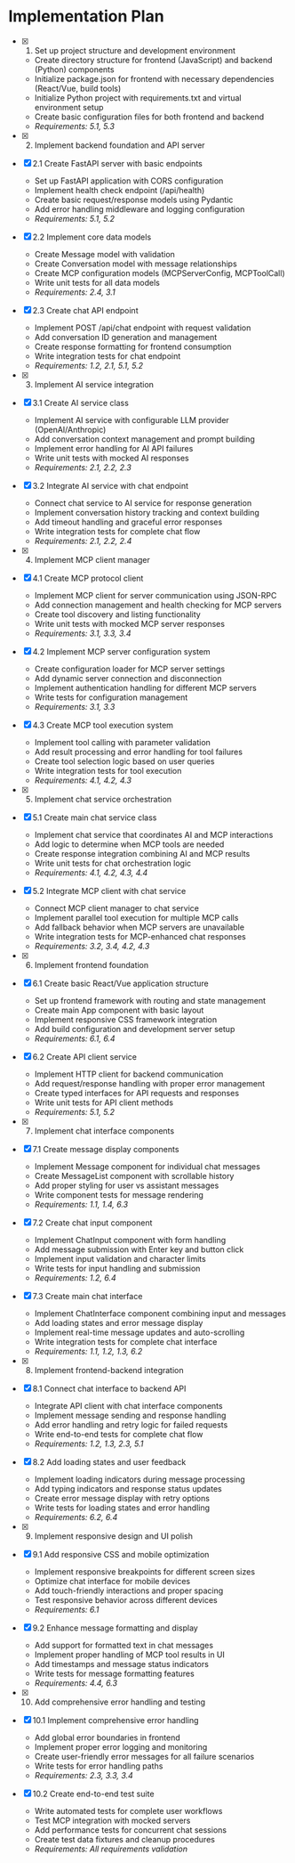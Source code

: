 # Implementation Plan

- [x] 1. Set up project structure and development environment
  - Create directory structure for frontend (JavaScript) and backend (Python) components
  - Initialize package.json for frontend with necessary dependencies (React/Vue, build tools)
  - Initialize Python project with requirements.txt and virtual environment setup
  - Create basic configuration files for both frontend and backend
  - _Requirements: 5.1, 5.3_

- [x] 2. Implement backend foundation and API server
- [x] 2.1 Create FastAPI server with basic endpoints
  - Set up FastAPI application with CORS configuration
  - Implement health check endpoint (/api/health)
  - Create basic request/response models using Pydantic
  - Add error handling middleware and logging configuration
  - _Requirements: 5.1, 5.2_

- [x] 2.2 Implement core data models
  - Create Message model with validation
  - Create Conversation model with message relationships
  - Create MCP configuration models (MCPServerConfig, MCPToolCall)
  - Write unit tests for all data models
  - _Requirements: 2.4, 3.1_

- [x] 2.3 Create chat API endpoint
  - Implement POST /api/chat endpoint with request validation
  - Add conversation ID generation and management
  - Create response formatting for frontend consumption
  - Write integration tests for chat endpoint
  - _Requirements: 1.2, 2.1, 5.1, 5.2_

- [x] 3. Implement AI service integration
- [x] 3.1 Create AI service class
  - Implement AI service with configurable LLM provider (OpenAI/Anthropic)
  - Add conversation context management and prompt building
  - Implement error handling for AI API failures
  - Write unit tests with mocked AI responses
  - _Requirements: 2.1, 2.2, 2.3_

- [x] 3.2 Integrate AI service with chat endpoint
  - Connect chat service to AI service for response generation
  - Implement conversation history tracking and context building
  - Add timeout handling and graceful error responses
  - Write integration tests for complete chat flow
  - _Requirements: 2.1, 2.2, 2.4_

- [x] 4. Implement MCP client manager
- [x] 4.1 Create MCP protocol client
  - Implement MCP client for server communication using JSON-RPC
  - Add connection management and health checking for MCP servers
  - Create tool discovery and listing functionality
  - Write unit tests with mocked MCP server responses
  - _Requirements: 3.1, 3.3, 3.4_

- [x] 4.2 Implement MCP server configuration system
  - Create configuration loader for MCP server settings
  - Add dynamic server connection and disconnection
  - Implement authentication handling for different MCP servers
  - Write tests for configuration management
  - _Requirements: 3.1, 3.3_

- [x] 4.3 Create MCP tool execution system
  - Implement tool calling with parameter validation
  - Add result processing and error handling for tool failures
  - Create tool selection logic based on user queries
  - Write integration tests for tool execution
  - _Requirements: 4.1, 4.2, 4.3_

- [x] 5. Implement chat service orchestration
- [x] 5.1 Create main chat service class
  - Implement chat service that coordinates AI and MCP interactions
  - Add logic to determine when MCP tools are needed
  - Create response integration combining AI and MCP results
  - Write unit tests for chat orchestration logic
  - _Requirements: 4.1, 4.2, 4.3, 4.4_

- [x] 5.2 Integrate MCP client with chat service
  - Connect MCP client manager to chat service
  - Implement parallel tool execution for multiple MCP calls
  - Add fallback behavior when MCP servers are unavailable
  - Write integration tests for MCP-enhanced chat responses
  - _Requirements: 3.2, 3.4, 4.2, 4.3_

- [x] 6. Implement frontend foundation
- [x] 6.1 Create basic React/Vue application structure
  - Set up frontend framework with routing and state management
  - Create main App component with basic layout
  - Implement responsive CSS framework integration
  - Add build configuration and development server setup
  - _Requirements: 6.1, 6.4_

- [x] 6.2 Create API client service
  - Implement HTTP client for backend communication
  - Add request/response handling with proper error management
  - Create typed interfaces for API requests and responses
  - Write unit tests for API client methods
  - _Requirements: 5.1, 5.2_

- [x] 7. Implement chat interface components
- [x] 7.1 Create message display components
  - Implement Message component for individual chat messages
  - Create MessageList component with scrollable history
  - Add proper styling for user vs assistant messages
  - Write component tests for message rendering
  - _Requirements: 1.1, 1.4, 6.3_

- [x] 7.2 Create chat input component
  - Implement ChatInput component with form handling
  - Add message submission with Enter key and button click
  - Implement input validation and character limits
  - Write tests for input handling and submission
  - _Requirements: 1.2, 6.4_

- [x] 7.3 Create main chat interface
  - Implement ChatInterface component combining input and messages
  - Add loading states and error message display
  - Implement real-time message updates and auto-scrolling
  - Write integration tests for complete chat interface
  - _Requirements: 1.1, 1.2, 1.3, 6.2_

- [x] 8. Implement frontend-backend integration
- [x] 8.1 Connect chat interface to backend API
  - Integrate API client with chat interface components
  - Implement message sending and response handling
  - Add error handling and retry logic for failed requests
  - Write end-to-end tests for complete chat flow
  - _Requirements: 1.2, 1.3, 2.3, 5.1_

- [x] 8.2 Add loading states and user feedback
  - Implement loading indicators during message processing
  - Add typing indicators and response status updates
  - Create error message display with retry options
  - Write tests for loading states and error handling
  - _Requirements: 6.2, 6.4_

- [x] 9. Implement responsive design and UI polish
- [x] 9.1 Add responsive CSS and mobile optimization
  - Implement responsive breakpoints for different screen sizes
  - Optimize chat interface for mobile devices
  - Add touch-friendly interactions and proper spacing
  - Test responsive behavior across different devices
  - _Requirements: 6.1_

- [x] 9.2 Enhance message formatting and display
  - Add support for formatted text in chat messages
  - Implement proper handling of MCP tool results in UI
  - Add timestamps and message status indicators
  - Write tests for message formatting features
  - _Requirements: 4.4, 6.3_

- [x] 10. Add comprehensive error handling and testing
- [x] 10.1 Implement comprehensive error handling
  - Add global error boundaries in frontend
  - Implement proper error logging and monitoring
  - Create user-friendly error messages for all failure scenarios
  - Write tests for error handling paths
  - _Requirements: 2.3, 3.3, 3.4_

- [x] 10.2 Create end-to-end test suite
  - Write automated tests for complete user workflows
  - Test MCP integration with mocked servers
  - Add performance tests for concurrent chat sessions
  - Create test data fixtures and cleanup procedures
  - _Requirements: All requirements validation_
